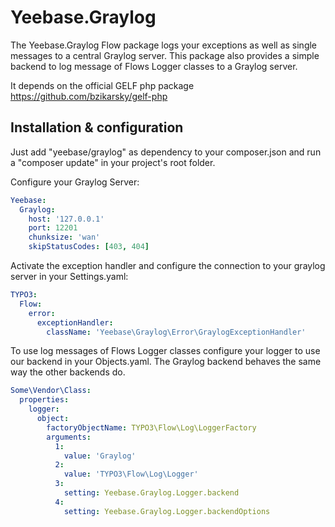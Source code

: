 Yeebase.Graylog
================

The Yeebase.Graylog Flow package logs your exceptions as well as single messages to a central Graylog server. This
package also provides a simple backend to log message of Flows Logger classes to a Graylog server.

It depends on the official GELF php package https://github.com/bzikarsky/gelf-php

Installation & configuration
------------

Just add "yeebase/graylog" as dependency to your composer.json and run a "composer update" in your project's root folder.

Configure your Graylog Server:
```yaml
Yeebase:
  Graylog:
    host: '127.0.0.1'
    port: 12201
    chunksize: 'wan'
    skipStatusCodes: [403, 404]
```


Activate the exception handler and configure the connection to your graylog server in your Settings.yaml:

```yaml
TYPO3:
  Flow:
    error:
      exceptionHandler:
        className: 'Yeebase\Graylog\Error\GraylogExceptionHandler'
```

To use log messages of Flows Logger classes configure your logger to use our backend in your Objects.yaml. The 
Graylog backend behaves the same way the other backends do.

```yaml
Some\Vendor\Class:
  properties:
    logger:
      object:
        factoryObjectName: TYPO3\Flow\Log\LoggerFactory
        arguments:
          1:
            value: 'Graylog'
          2:
            value: 'TYPO3\Flow\Log\Logger'
          3:
            setting: Yeebase.Graylog.Logger.backend
          4:
            setting: Yeebase.Graylog.Logger.backendOptions
```